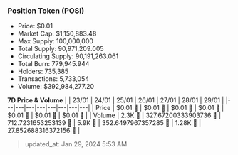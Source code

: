
  ### Position Token (POSI)
  - Price: $0.01
  - Market Cap: $1,150,883.48
  - Max Supply: 100,000,000
  - Total Supply: 90,971,209.005
  - Circulating Supply: 90,191,263.061
  - Total Burn: 779,945.944
  - Holders: 735,385
  - Transactions: 5,733,054
  - Volume: $392,984,277.20

  **7D Price & Volume**
  | | 23&#x2F;01 | 24&#x2F;01 | 25&#x2F;01 | 26&#x2F;01 | 27&#x2F;01 | 28&#x2F;01 | 29&#x2F;01 |
  |---|---|---|---|---|---|---|---|
  | Price | $0.01 🔻 | $0.01 🔻 | $0.01 🔻 | $0.01 🔻 | $0.01 🔻 | $0.01 🚀 | $0.01 🚀 |
  | Volume | 2.3K 🔻 | 327.67200333903736 🔻 | 712.7231653253139 🚀 | 5.9K 🚀 | 352.6497967357285 🔻 | 1.28K 🚀 | 27.852688316372156 🔻 |

  > updated_at: Jan 29, 2024 5:53 AM
